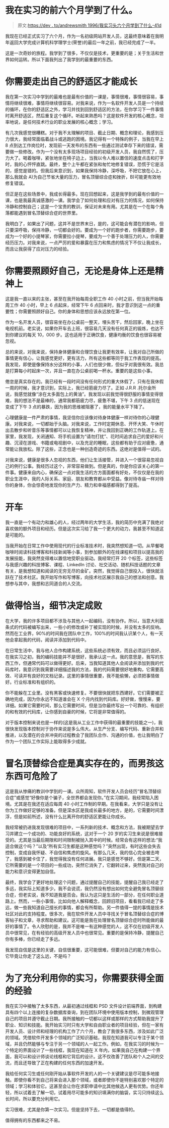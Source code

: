 # 我在实习的前六个月学到了什么。

> 原文:[https://dev . to/andrewsmith 1996/我实习头六个月学到了什么-41d](https://dev.to/andrewsmith1996/what-ive-learnt-in-the-first-six-months-of-my-internship-41d)

我现在已经正式实习了六个月，作为一名初级网站开发人员，这最终意味着在我明年返回大学完成计算机科学理学士(荣誉)的最后一年之前，我已经完成了一半。

这是一次奇妙的旅程。我学到了很多，不仅仅是技术，更重要的是；关于生活和世界如何运转。所以下面我列出了我学到的最重要的东西。

# 你需要走出自己的舒适区才能成长

我在第一次实习中学到的最难也是最有价值的一课是，事情很难，事情很容易，事情将继续很难，事情将继续很容易。对我来说，作为一名软件开发人员是一个持续的循环，在你的舒适区之外，学习并找到回到舒适区的方法，在你学习下一件事情时离开舒适区，然后重复这个循环。听起来熟悉吗？这是软件开发的核心概念，坦率地说，是任何技术行业的职业发展的核心概念；学习。

有几次我感觉很糟糕。对于我不太理解的项目、截止日期、概念和理论，我感到压力很大，我经常面临着战斗或逃跑的困境。我记得有一个特殊的例子，当我在早上 8 点到达工作岗位时，发现前一天发布的东西有一些通过测试幸存下来的错误，需要做一些修改。作为一个没有太多现场项目经验的初级开发人员，我自然慌了，压力大了。喝着咖啡，紧张地坐在椅子边上，当我以令人难以置信的速度点击和打字时，我的心怦怦直跳。最终，整个上午都在紧张和匆忙地修复错误，恐慌于它是活的，感觉是错的。但我后来意识到，如果我保持冷静，深呼吸，不把它放在心上，那么我就会 A)为自己节省大量的压力，冒名顶替综合症和挫折，B)可能更有效地修复错误。

但正是在这些场景中，我成长得最多。现在回想起来，这是我学到的最有价值的一课，也是我最真诚感激的一课。我学会了如何处理和应对有压力的情况，如何保持冷静和控制自己；这是一个宝贵的教训，保证对未来有用。尤其是在一个在每个角落都能遇到冒名顶替综合症的世界里。

我明白了，如果出了问题，这并不是世界末日，是的，这可能会有潜在的影响，但只要深呼吸，保持冷静，一切都会好的。要成为一个好的跑步者，你需要跑步，要成为一个好的小提琴家，你需要拉小提琴，要成为一个善于处理压力的人，你需要经历压力。对我来说，一点严厉的爱和暴露在压力和焦虑的情况下不仅让我成长，而且让我获得了应对压力的经验。

# 你需要照顾好自己，无论是身体上还是精神上

这是我一直以来的主张，甚至在我开始每周全职工作 40 小时之前，但当我开始每周工作 40 小时，早上 6 点起床，经常下午 6 点回来时，我才意识到这一点的重要性；你需要照顾好自己。你的身体和思想应该永远放在第一位。

作为一名开发人员，很容易坐在办公桌前一整天，埋头苦干，然后回家，晚上坐在电视机前。老实说，如果你开车去上班，很容易几天没有任何真正的锻炼，也达不到你建议的每天 10，000 步。这也适用于正确饮食，健康均衡的饮食也很容易被忽视。

总的来说，对我来说，保持身体健康和合理饮食让我更有效率，让我对自己所做的事情更有信心，让我感觉更好，更有活力，所有这些都等同于我工作表现的提高。我发现，即使是像保持水分这样的小事，人们也很少做，但似乎对我很有效。我总是打算每小时起床一次，并且一直在办公桌前喝一杯水。重要的是这些小事。

倦怠是真实存在的。我已经有一段时间没有任何形式的重大休假了，只有在我休假一周的时候，我才意识到，实际上，我已经筋疲力尽了。正如 J.R.R .托尔金所说，我感觉就像“涂在太多面包上的黄油”。我发现以前我觉得很舒服的事情变得很难，我的想法不是最棒的，通常我都筋疲力尽，疲惫不堪，下午 3 点的低迷现在变成了下午 3 点的暴跌，因为我的思维被阻塞了，我的能量水平下降了。

心理健康是一件严肃的事情，我坚信你应该像对待身体健康一样对待你的心理健康。对我来说，一切都始于头脑。对我来说，工作时定期休息、开怀大笑、午休时出去散步和听音乐等事情都可以让我恢复精神，并让我回到正确的工作轨道上。在家里，我发现，关闭通知、将手机设置为“请勿打扰”、花时间追求自己的爱好和兴趣、沉浸在游戏、书籍或电视剧中，以及充足的睡眠，这些都有助于应对疲惫，通常能让我放松。除了这些，正念也是一种创造奇迹的东西。这绝对是值得一试的。

对我来说，健康是很多人忽视的东西，他们让生活接管，并进入一个很容易忽视自己的例行公事。我经历过这个，非常容易做到。但是真的，你是你应该关心的第一件事。健康来自内心，确保这一点对我生活的方方面面都有好处，不仅仅是在我的职业生涯中，我的人际关系、家庭、朋友和教育都从中受益。像对待寺庙一样对待你的身体，你会惊奇地发现你的生产力、精力和幸福感都得到了提高。

# [](#drive)开车

我一直是一个有动力和雄心的人，经过两年的大学生活，我的简历中充满了我绝对喜欢做的额外项目和经历。但是这次实习给了我一个更大的动力，我甚至不知道这是可能的。

当我开始在日常工作中使用现代的行业标准技术时，我突然想知道一切。从早餐喝咖啡时阅读科技博客和科技新闻等小事，到参加额外的在线课程和项目以提高我的发展技能，我突然变得难以置信地受职业驱动。我经常打开 20 个标签，这些标签与我感兴趣的科技博客、课程、LinkedIn 讨论、社交活动、随机科技话题的文章有关，是我想知道和阅读的无穷无尽的金矿。突然，我觉得自己很投入，很快就活跃在了技术社区。我开始写作和写博客，向技术社区展示我自己的想法和创意。我想参与其中，我想和志同道合的人交流。

# [](#do-it-properly-the-devil-is-in-the-detail)做得恰当，细节决定成败

在大学，我的许多项目都不涉及与其他人一起编码，没有协作。所以，当意大利面条式的代码被编写出来，一些小的修改或补丁被实现的时候，并没有太多的反响。然而在工业界，90%的时间我在团队中工作，100%的时间我认识某个人，有一天他会拿起我的代码，阅读并添加到代码中。

在日常生活中，我与他人合作构建系统，这些系统必须有效，而且必须运行良好。在我实习之初，我的编码技能并不是很好，我承认这一点。我的意思是，我写的东西工作，但通常代码可以做得更好。后来，当我知道其他人会阅读并添加到我的代码库时，我意识到我需要详细描述我的方法，我的代码需要很好地重构，它需要高效、可读并有良好的文档记录。这里的事情很重要，我不能偷懒，必须把事情做好。行业标准和有组织的。

你不能躲在工业里。没有黑客或快速修复。不要很快就把东西建好。它们需要被正确地完成，因为你永远不知道谁会在 X 个月内找到代码库。好好做，慢慢来，要详细。如果它需要时间，那么它需要时间，但是当你最终写出一个可靠的、有组织的和有效的代码库，让你感到自豪的时候，它将是非常值得的。

对于版本控制来说也是一样的(这是我从工业工作中获得的最重要的技能之一)，我很快发现版本控制对于协作来说是多么伟大。从生产分支、编写代码、重新合并和推进，以及潜在的合并冲突的过程教会了我团队合作、沟通的价值，也让我明白了作为一个团队工作实际上能取得多少成就。

# [](#imposter-syndrome-is-real-and-boy-it-can-be-dangerous)冒名顶替综合症是真实存在的，而男孩这东西可危险了

这是我从惨痛的教训中学到的一课。众所周知，软件开发人员会经历“冒名顶替综合症”或感觉“好像你是个骗子，全世界都会发现你。”在实习期间，我经常陷入困境。尤其是在我还在适应每周 40 小时工作制的早期。在我看来，大学只是没有让你为工作做好足够的准备。但是深水区是我成长最多的地方，是的，它需要时间漂浮，但是如前所述，没有什么比离开你的舒适区更能让你成长。

我经常被扔进我发现很难的项目中，一系列新的技术、概念和方法，我被期望去学习并建立一个成功的、功能良好的系统，这对于一个 20 岁的实习生来说是很难接受的。尤其是当最后期限和时间限制被抛入其中的时候。经常会有这样的想法:“我适合做这个吗？”以及“所有实习生都是这种感觉吗？”突然出现，有时这些会失去控制，变成自我怀疑、不自信和焦虑的旋风。有那么几天，我的信心完全被击垮了，我感到被卡住了，我觉得我没有任何进展。我只是感觉不够好。但是第二天，它所需要的是一个项目的一些成功，突然它消失了，它翻转过来，突然我对自己的能力和意识变得更加自信。

最终，我学会了更好地处理这个问题，通过提醒自己的技能，提醒自己我已经走了多远，我实际上知道多少。我不会说谎，我仍然没有想出如何完全避免冒名顶替综合症，但老实说，我不知道我是否会。我认为这只是生活的一部分，在任何职业道路上。然而，一些小事情，比如向他人解释概念，回顾旧项目，看看我已经走了多远，做一些我知道自己擅长的事情，都会有所帮助。另一件值得一提的事情是技术社区对此的支持程度。很多次，我在软件开发人员中寻找关于冒名顶替综合症的博客帖子和文章，寻求帮助和建议。这可能是我在处理冒名顶替综合症时所能做的最好的事情了。令人欣慰的是，我并不是唯一有这种感觉的人，这不仅在初级开发人员中很常见，在有经验的高级开发人员中也很常见。重要的是保持冷静，提醒自己你有多棒，你已经走了多远。

我发现自信是这里的关键，自信很重要，这可能很难，但要对自己的能力有信心。它毕竟让你走了这么远，不是吗？

# 为了充分利用你的实习，你需要获得全面的经验

我在实习中接触了太多东西，从最初通过线框和 PSD 文件设计前端界面，到构建具有四个以上连接的复杂数据库查询，到在团队环境中使用版本控制，到微观管理自己的项目并遵守截止日期。我所接触的一切都以这样或那样的方式帮助我提升了职业、知识和技能。我开始实习时只有大学和自由职业者的项目经验，但在一家有开发人员、设计师和经理的机构工作了六个月，教会了我很多东西，涉及如此广泛的领域。凭借软件开发多个领域的广泛知识基础，我现在知道我可以专注于某个领域，并且仍然能够与专注于另一个领域的人一起工作。例如，在我实习的时候为一个特定的界面设计了一些线框，我现在知道在 X 年内，如果我自己在构建一个界面，我可以和设计师谈论线框和它背后的设计。这不仅改善了团队和个人之间的交流，而且还导致了正在构建的任何东西的加速开发。

我给任何实习生或任何刚开始从事软件开发的人的一个关键建议是尽可能多地接触。即使你看不到自己将来会进入那个领域，或者即使你不是特别喜欢那个特定的领域；学习和体验它。这甚至会让你在求职申请中比其他候选人更有优势。你还年轻，所以试着去了解一切，试着用尽可能多的知识填满你的脑袋，实习只持续这么长时间，所以要充分利用它。

实习很难，尤其是你第一次实习。但是坚持下去，一切都是值得的。

值得拥有的东西都来之不易。